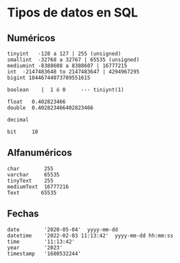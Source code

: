 # Tipos de datos en SQL

## Numéricos

    tinyint   -128 a 127 | 255 (unsigned)  
    smallint  -32768 a 32767 | 65535 (unsigned)  
    mediumint -8388608 a 8388607 | 16777215  
    int  -2147483648 to 2147483647 | 4294967295  
    bigint 18446744073709551615  

    boolean    |  1 ó 0     --- tiniynt(1)  

    float   0.402823466  
    double  0.402823466402823466  

    decimal  

    bit     10

## Alfanuméricos

    char        255  
    varchar     65535  
    tinyText    255
    mediumText  16777216
    Text       65535

## Fechas

    date        '2020-05-04'  yyyy-mm-dd    
    datetime    '2022-02-03 11:13:42'  yyyy-mm-dd hh:mm:ss
    time        '11:13:42'
    year        '2023'
    timestamp   '1680532244' 
